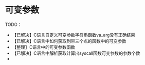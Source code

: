 # 可变参数

TODO：

* 【已解决】C语言自定义可变参数字符串函数va_arg没有正确结束
* 【已解决】C语言中如何获取到带三个点的函数中的可变参数
* 【整理】C语言中的可变参数函数
* 【已解决】C语言中解析获取计算出syscall函数可变参数的参数个数
* 
